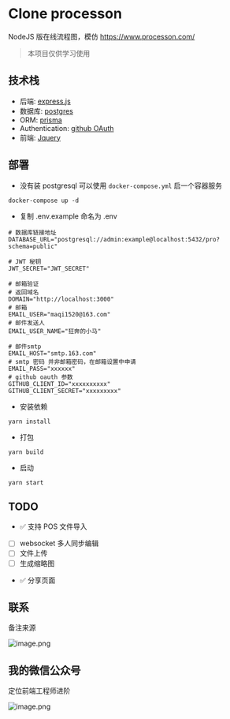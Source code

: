 # Clone processon

NodeJS 版在线流程图，模仿 https://www.processon.com/

> 本项目仅供学习使用

## 技术栈

- 后端: [express.js](https://expressjs.com/)
- 数据库: [postgres](http://www.postgres.cn/docs/12/)
- ORM: [prisma](https://prisma.io/)
- Authentication: [github OAuth](https://docs.github.com/en/developers/apps/building-oauth-apps/authorizing-oauth-apps)
- 前端: [Jquery](https://jquery.com/)

## 部署

- 没有装 postgresql 可以使用 `docker-compose.yml` 启一个容器服务

```
docker-compose up -d
```

- 复制 .env.example 命名为 .env

```
# 数据库链接地址
DATABASE_URL="postgresql://admin:example@localhost:5432/pro?schema=public"

# JWT 秘钥
JWT_SECRET="JWT_SECRET"

# 邮箱验证
# 返回域名
DOMAIN="http://localhost:3000"
# 邮箱
EMAIL_USER="maqi1520@163.com"
# 邮件发送人
EMAIL_USER_NAME="狂奔的小马"

# 邮件smtp
EMAIL_HOST="smtp.163.com"
# smtp 密码 并非邮箱密码，在邮箱设置中申请
EMAIL_PASS="xxxxxx"
# github oauth 参数
GITHUB_CLIENT_ID="xxxxxxxxxx"
GITHUB_CLIENT_SECRET="xxxxxxxxx"
```

- 安装依赖

```
yarn install
```

- 打包

```
yarn build
```

- 启动

```
yarn start
```

## TODO

- ✅ 支持 POS 文件导入
- [ ] websocket 多人同步编辑
- [ ] 文件上传
- [ ] 生成缩略图
- ✅ 分享页面

## 联系

备注来源

![image.png](https://p1-juejin.byteimg.com/tos-cn-i-k3u1fbpfcp/5a856f92420f485cba31fe5a8ee01511~tplv-k3u1fbpfcp-watermark.image?)

## 我的微信公众号

定位前端工程师进阶

![image.png](https://p1-juejin.byteimg.com/tos-cn-i-k3u1fbpfcp/f1484497c4f647cc87aeb5f746f220de~tplv-k3u1fbpfcp-watermark.image?)
